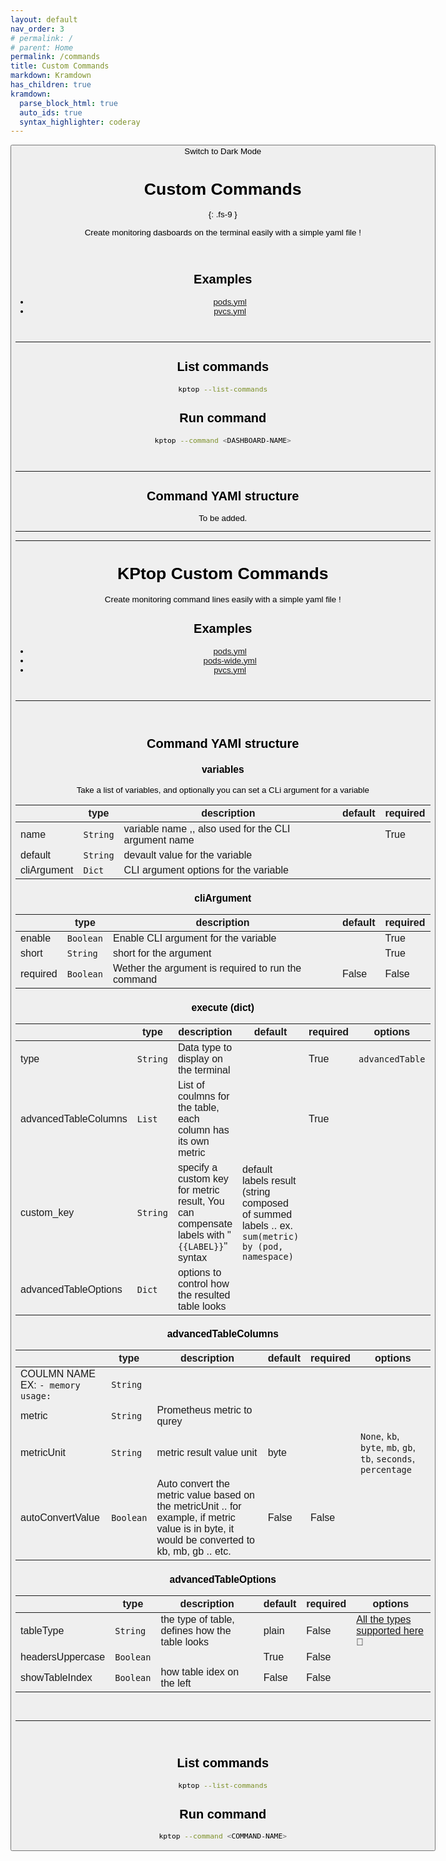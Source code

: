 ```yaml
---
layout: default
nav_order: 3
# permalink: /
# parent: Home
permalink: /commands
title: Custom Commands
markdown: Kramdown
has_children: true
kramdown:
  parse_block_html: true
  auto_ids: true
  syntax_highlighter: coderay
---
```


<button class="btn js-toggle-dark-mode">Switch to Dark Mode

<script>
const toggleDarkMode = document.querySelector('.js-toggle-dark-mode');

jtd.addEvent(toggleDarkMode, 'click', function(){
  if (jtd.getTheme() === 'dark') {
    jtd.setTheme('light');
    toggleDarkMode.textContent = 'Switch to Dark Mode';
  } else {
    jtd.setTheme('dark');
    toggleDarkMode.textContent = 'Switch to Light Mode';
  }
});
</script>

# Custom Commands
{: .fs-9 }

Create monitoring dasboards on the terminal easily with a simple yaml file !

<br>

## Examples
- [pods.yml](https://github.com/eslam-gomaa/kptop/blob/v0.0.10/examples/commands/pods.yml)
- [pvcs.yml](https://github.com/eslam-gomaa/kptop/blob/v0.0.10/commands/pvcs.yml)

<br>

---

## List commands

```bash
kptop --list-commands
```


## Run command


```bash
kptop --command <DASHBOARD-NAME>
```

<br>

---

## Command YAMl structure

To be added.


---


---



# KPtop Custom Commands

Create monitoring command lines easily with a simple yaml file !



## Examples
- [pods.yml](https://github.com/eslam-gomaa/kptop/blob/v0.0.10/examples/commands/pods.yml)
- [pods-wide.yml](https://github.com/eslam-gomaa/kptop/blob/v0.0.10/examples/commands/pods-wide.yml)
- [pvcs.yml](https://github.com/eslam-gomaa/kptop/blob/v0.0.10/examples/commands/pvcs.yml)


<br>

---

<br>

## Command YAMl structure


### variables

Take a list of variables, and optionally you can set a CLi argument for a variable

|               | type | description                                          | default | required |
| --------------- | ------ | ------------------------------------------------------ | --------- | ---------- |
| name          | `String`     | variable name ,, also used for the CLI argument name |         | True     |
| default<br />     | `String`     | devault value for the variable                       |         | <br />       |
| cliArgument<br /> | `Dict`     | CLI argument options for the variable                | <br />      |          |


### cliArgument

|            | type | description                                        | default | required |
| ------------ | ------ | ---------------------------------------------------- | --------- | ---------- |
| enable     | `Boolean`     | Enable CLI argument for the variable               |         | True     |
| short<br />    | `String`     | short for the argument                             |         | True     |
| required<br /> | `Boolean`     | Wether the argument is required to run the command | False   | False    |


### execute (dict)

|                      | type | description                                                                      | default                                                         | required | options |
| ---------------------- | ------ | ---------------------------------------------------------------------------------- | ----------------------------------------------------------------- | ---------- | --------- |
| type                 | `String`     | Data type to display on the terminal                                             |                                                                 | True     | `advancedTable`        |
| advancedTableColumns | `List`     | List of coulmns for the table, each column has its own metric                    |                                                                 | True     |         |
| custom_key           | `String`     | specify a custom key for metric result, You can compensate labels with "`{{LABEL}}`" syntax | default labels result (string composed of summed labels .. ex. `sum(metric) by (pod, namespace)` |          |         |
| advancedTableOptions | `Dict`     | options to control how the resulted table looks                                  |                                                                 |          |         |


### advancedTableColumns

|                      | type | description                                                                                                                                   | default | required | options        |
| ---------------------- | ------ | ----------------------------------------------------------------------------------------------------------------------------------------------- | --------- | ---------- | ---------------- |
| COULMN NAME <br />EX: `- memory usage:`<br /> | `String`     | <br />                                                                                                                                            |         | <br />       | <br />             |
| metric               | `String`<br />   | Prometheus metric to qurey                                                                                                                    |         | <br />       |                |
| metricUnit<br />         | `String`<br />   | metric result value unit                                                                                                                      | byte    |          | `None`, `kb`, `byte`, `mb`, `gb`, `tb`, `seconds`, `percentage` |
| autoConvertValue<br />   | `Boolean`<br />   | Auto convert the metric value based on the metricUnit .. for example, if metric value is in byte, it would be converted to kb, mb, gb .. etc. | False   | False    |                |


### advancedTableOptions

|                    | type | description                                    | default | required | options |
| -------------------- | ------ | ------------------------------------------------ | --------- | ---------- | --------- |
| tableType          | `String`     | the type of table, defines how the table looks | plain   | False    | [All the types supported here](https://github.com/astanin/python-tabulate?tab=readme-ov-file#table-format) 🙂<br />   |
| headersUppercase<br /> | `Boolean`     | <br />                                             | True    | False    |         |
| showTableIndex<br />   | `Boolean`<br />   | how table idex on the left                     | False   | False    |         |


<br>

---

<br>


## List commands

```bash
kptop --list-commands
```


## Run command


```bash
kptop --command <COMMAND-NAME>
```
